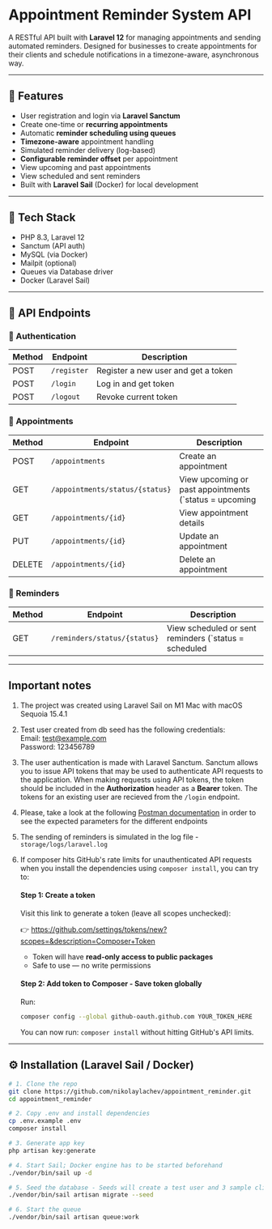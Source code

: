 # Appointment Reminder System API

A RESTful API built with **Laravel 12** for managing appointments and sending automated reminders. Designed for businesses to create appointments for their clients and schedule notifications in a timezone-aware, asynchronous way.

---

## 🚀 Features

- User registration and login via **Laravel Sanctum**
- Create one-time or **recurring appointments**
- Automatic **reminder scheduling using queues**
- **Timezone-aware** appointment handling
- Simulated reminder delivery (log-based)
- **Configurable reminder offset** per appointment
- View upcoming and past appointments
- View scheduled and sent reminders
- Built with **Laravel Sail** (Docker) for local development

---

## 🧱 Tech Stack

- PHP 8.3, Laravel 12
- Sanctum (API auth)
- MySQL (via Docker)
- Mailpit (optional)
- Queues via Database driver
- Docker (Laravel Sail)

---

## 🧪 API Endpoints

### 🔐 Authentication

| Method | Endpoint     | Description                             |
|--------|--------------|-----------------------------------------|
| POST   | `/register`  | Register a new user and get a token     |
| POST   | `/login`     | Log in and get token                    |
| POST   | `/logout`    | Revoke current token                    |

### 📅 Appointments

| Method | Endpoint                         | Description                       |
|--------|----------------------------------|-----------------------------------|
| POST   | `/appointments`                  | Create an appointment             |
| GET    | `/appointments/status/{status}`  | View upcoming or past appointments (`status = upcoming|past`) |
| GET    | `/appointments/{id}`             | View appointment details          |
| PUT    | `/appointments/{id}`             | Update an appointment             |
| DELETE | `/appointments/{id}`             | Delete an appointment             |

### 🔁 Reminders

| Method | Endpoint                         | Description                       |
|--------|----------------------------------|-----------------------------------|
| GET    | `/reminders/status/{status}`     | View scheduled or sent reminders (`status = scheduled|sent`) |

---

## Important notes
1. The project was created using Laravel Sail on M1 Mac with macOS Sequoia 15.4.1

2. Test user created from db seed has the following credentials:  
Email:    test@example.com   
Password: 123456789

3. The user authentication is made with Laravel Sanctum. Sanctum allows you to issue API tokens that may be used to authenticate API requests to the application. When making requests using API tokens, the token should be included in the **Authorization** header as a **Bearer** token.
The tokens for an existing user are recieved from the `/login` endpoint.

4. Please, take a look at the following [Postman documentation](https://documenter.getpostman.com/view/6991599/2sB2qUo57f) in order to see the expected parameters for the different endpoints

5. The sending of reminders is simulated in the log file - `storage/logs/laravel.log`

6. If composer hits GitHub's rate limits for unauthenticated API requests when you install the dependencies using `composer install`, you can try to:  
    #### Step 1: Create a token

    Visit this link to generate a token (leave all scopes unchecked):

    👉 https://github.com/settings/tokens/new?scopes=&description=Composer+Token

    - Token will have **read-only access to public packages**
    - Safe to use — no write permissions

    #### Step 2: Add token to Composer - Save token globally
    Run:

    ```bash
    composer config --global github-oauth.github.com YOUR_TOKEN_HERE
    ```
    You can now run: `composer install` without hitting GitHub's API limits.
---
## ⚙️ Installation (Laravel Sail / Docker)

```bash
# 1. Clone the repo
git clone https://github.com/nikolaylachev/appointment_reminder.git
cd appointment_reminder

# 2. Copy .env and install dependencies
cp .env.example .env
composer install

# 3. Generate app key
php artisan key:generate

# 4. Start Sail; Docker engine has to be started beforehand
./vendor/bin/sail up -d

# 5. Seed the database - Seeds will create a test user and 3 sample clients for the user
./vendor/bin/sail artisan migrate --seed

# 6. Start the queue
./vendor/bin/sail artisan queue:work
